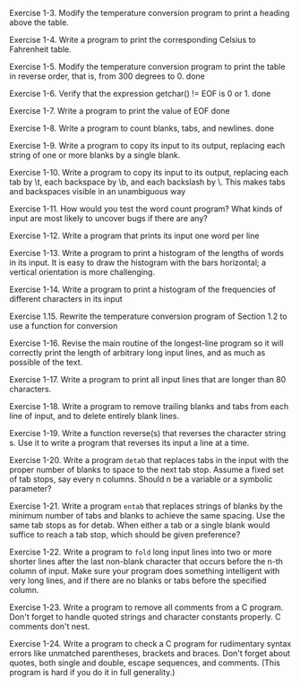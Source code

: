 Exercise 1-3.
Modify the temperature conversion program to print a heading above the table.

Exercise 1-4.
Write a program to print the corresponding Celsius to Fahrenheit table.

Exercise 1-5. Modify the temperature conversion program to print the table in reverse order,
that is, from 300 degrees to 0.
done

Exercise 1-6. Verify that the expression getchar() != EOF is 0 or 1.
done

Exercise 1-7. Write a program to print the value of EOF
done

Exercise 1-8. Write a program to count blanks, tabs, and newlines.
done

Exercise 1-9. Write a program to copy its input to its output, replacing each string of one or
more blanks by a single blank.

Exercise 1-10. Write a program to copy its input to its output, replacing each tab by \t, each
backspace by \b, and each backslash by \\. This makes tabs and backspaces visible in an
unambiguous way

Exercise 1-11. How would you test the word count program? What kinds of input are most likely to uncover bugs if there
are any?

Exercise 1-12. Write a program that prints its input one word per line

Exercise 1-13. Write a program to print a histogram of the lengths of words in its input. It is
easy to draw the histogram with the bars horizontal; a vertical orientation is more challenging.

Exercise 1-14. Write a program to print a histogram of the frequencies of different characters
in its input

Exercise 1.15. Rewrite the temperature conversion program of Section 1.2 to use a function
for conversion

Exercise 1-16. Revise the main routine of the longest-line program so it will correctly print the
length of arbitrary long input lines, and as much as possible of the text.

Exercise 1-17. Write a program to print all input lines that are longer than 80 characters.

Exercise 1-18. Write a program to remove trailing blanks and tabs from each line of input, and
to delete entirely blank lines.

Exercise 1-19. Write a function reverse(s) that reverses the character string s. Use it to
write a program that reverses its input a line at a time.

Exercise 1-20. Write a program `detab` that replaces tabs in the input with the proper number
of blanks to space to the next tab stop. Assume a fixed set of tab stops, say every n columns.
Should n be a variable or a symbolic parameter?

Exercise 1-21. Write a program `entab` that replaces strings of blanks by the minimum number
of tabs and blanks to achieve the same spacing. Use the same tab stops as for detab. When
either a tab or a single blank would suffice to reach a tab stop, which should be given
preference?

Exercise 1-22. Write a program to `fold` long input lines into two or more shorter lines after
the last non-blank character that occurs before the n-th column of input. Make sure your
program does something intelligent with very long lines, and if there are no blanks or tabs
before the specified column.

Exercise 1-23. Write a program to remove all comments from a C program. Don't forget to
handle quoted strings and character constants properly. C comments don't nest.

Exercise 1-24. Write a program to check a C program for rudimentary syntax errors like
unmatched parentheses, brackets and braces. Don't forget about quotes, both single and
double, escape sequences, and comments. (This program is hard if you do it in full generality.) 